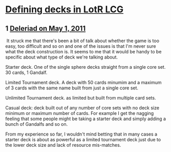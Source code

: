 # [Defining decks in LotR LCG](https://community.fantasyflightgames.com/topic/46079-defining-decks-in-lotr-lcg/)

## 1 [Deleriad on May 1, 2011](https://community.fantasyflightgames.com/topic/46079-defining-decks-in-lotr-lcg/?do=findComment&comment=461727)

 It struck me that there's been a bit of talk about whether the game is too easy, too difficult and so on and one of the issues is that I'm never sure what the deck construction is. It seems to me that it would be handy to be specific about what type of deck we're talking about.

Starter deck. One of the single sphere decks straight from a single core set. 30 cards, 1 Gandalf.

Limited Tournament deck. A deck with 50 cards minumim and a maximum of 3 cards with the same name built from just a single core set.

Unlimited Tournament deck. as limited but built from multiple card sets. 

Casual deck: deck built out of any number of core sets with no deck size minimum or maximum number of cards. For example I get the nagging feeling that some people might be taking a starter deck and simply adding a bunch of Gandalfs and so on. 

From my experience so far, I wouldn't mind betting that in many cases a starter deck is about as powerful as a limited tournament deck just due to the lower deck size and lack of resource mis-matches.

